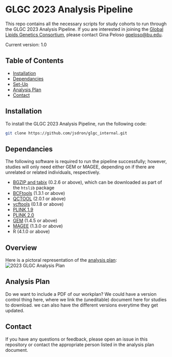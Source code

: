 # GLGC 2023 Analysis Pipeline

This repo contains all the necessary scripts for study cohorts to run through the GLGC 2023 Analysis Pipeline. If you are interested in joining the [Global Lipids Genetics Consortium](http://www.lipidgenetics.org/), please contact Gina Peloso <gpeloso@bu.edu>.

Current version: 1.0

## Table of Contents

- [Installation](#installation)
- [Dependancies](#dependancies)
- [Set-Up](#setup)
- [Analysis Plan](#analysisplan)
- [Contact](#contact)

## Installation

To install the GLGC 2023 Analysis Pipeline, run the following code: 
```bash
git clone https://github.com/jsdron/glgc_internal.git
```

## Dependancies
The following software is required to run the pipeline successfully; however, studies will only need either GEM or MAGEE, depending on if there are unrelated or related individuals, respectively. 
- [BGZIP and tabix](http://www.htslib.org/download/) (0.2.6 or above), which can be downloaded as part of the `htslib` package
- [BCFtools](http://www.htslib.org/download/) (1.3.1 or above)
- [QCTOOL](https://www.well.ox.ac.uk/~gav/qctool_v2/documentation/download.html) (2.0.1 or above) 
- [vcftools](https://github.com/vcftools/vcftools) (0.1.8 or above)
- [PLINK 1.9](https://www.cog-genomics.org/plink/) 
- [PLINK 2.0](https://www.cog-genomics.org/plink/2.0/)
- [GEM](https://github.com/large-scale-gxe-methods/GEM) (1.4.5 or above)
- [MAGEE](https://github.com/large-scale-gxe-methods/MAGEE) (1.3.0 or above) 
- R (4.1.0 or above)

## Overview
Here is a pictoral representation of the [analysis plan](#analysisplan):
![2023 GLGC Analysis Plan](https://github.com/jsdron/glgc_internal/assets/13053565/c4756083-52fb-43eb-b2ae-b1fdb55dead5)



## Analysis Plan
Do we want to include a PDF of our workplan? We could have a version control thing here, where we link the (uneditable) document here for studies to download. we can also have the different versions everytime they get updated.


## Contact
If you have any questions or feedback, please open an issue in this repository or contact the appropriate person listed in the analysis plan document. 
